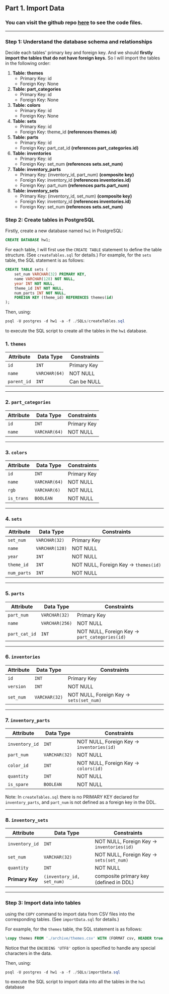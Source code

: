 ## Part 1. Import Data
### You can visit the github repo [here](https://github.com/ykc2486/DB_HW1) to see the code files.

---

### Step 1: Understand the database schema and relationships
Decide each tables' primary key and foreign key. And we should **firstly import the tables that do not have foreign keys.**
So I will import the tables in the following order: 
1. **Table: themes**
    - Primary Key: id
    - Foreign Key: None
2. **Table: part_categories**
    - Primary Key: id
    - Foreign Key: None
3. **Table: colors**
    - Primary Key: id
    - Foreign Key: None
4. **Table: sets**
    - Primary Key: id
    - Foreign Key: theme_id **(references themes.id)**
5. **Table: parts**
    - Primary Key: id
    - Foreign Key: part_cat_id **(references part_categories.id)**
6. **Table: inventories**
    - Primary Key: id
    - Foreign Key: set_num **(references sets.set_num)**
7. **Table: inventory_parts**
    - Primary Key: (inventory_id, part_num) **(composite key)**
    - Foreign Key: inventory_id **(references inventories.id)**
    - Foreign Key: part_num **(references parts.part_num)**
8. **Table: inventory_sets**
    - Primary Key: (inventory_id, set_num) **(composite key)**
    - Foreign Key: inventory_id **(references inventories.id)** 
    - Foreign Key: set_num **(references sets.set_num)**

### Step 2: Create tables in PostgreSQL

Firstly, create a new database named `hw1` in PostgreSQL:
```sql
CREATE DATABASE hw1;
```
For each table, I will first use the `CREATE TABLE` statement to define the table structure. (See `createTables.sql` for details.)
For example, for the `sets` table, the SQL statement is as follows:
```sql
CREATE TABLE sets (
    set_num VARCHAR(32) PRIMARY KEY,
    name VARCHAR(128) NOT NULL,
    year INT NOT NULL,
    theme_id INT NOT NULL,
    num_parts INT NOT NULL,
    FOREIGN KEY (theme_id) REFERENCES themes(id)
);
```


Then, using:
```powershell
psql -U postgres -d hw1 -a -f ./SQLs/createTables.sql
```
to execute the SQL script to create all the tables in the `hw1` database.

### 1. `themes`

| Attribute   | Data Type     | Constraints          |
| ----------- | ------------- | -------------------- |
| `id`        | `INT`         | Primary Key          |
| `name`      | `VARCHAR(64)` | NOT NULL             |
| `parent_id` | `INT`         | Can be NULL          |

---

### 2. `part_categories`

| Attribute | Data Type     | Constraints |
| --------- | ------------- | ----------- |
| `id`      | `INT`         | Primary Key |
| `name`    | `VARCHAR(64)` | NOT NULL    |

---

### 3. `colors`

| Attribute  | Data Type     | Constraints          |
| ---------- | ------------- | -------------------- |
| `id`       | `INT`         | Primary Key          |
| `name`     | `VARCHAR(64)` | NOT NULL             |
| `rgb`      | `VARCHAR(6)`  | NOT NULL             |
| `is_trans` | `BOOLEAN`     | NOT NULL             |

---

### 4. `sets`

| Attribute   | Data Type      | Constraints                                  |
| ----------- | -------------- | -------------------------------------------- |
| `set_num`   | `VARCHAR(32)`  | Primary Key                                  |
| `name`      | `VARCHAR(128)` | NOT NULL                                     |
| `year`      | `INT`          | NOT NULL                                     |
| `theme_id`  | `INT`          | NOT NULL, Foreign Key → `themes(id)`         |
| `num_parts` | `INT`          | NOT NULL                                     |

---

### 5. `parts`

| Attribute     | Data Type      | Constraints                                          |
| ------------- | -------------- | ---------------------------------------------------- |
| `part_num`    | `VARCHAR(32)`  | Primary Key                                          |
| `name`        | `VARCHAR(256)` | NOT NULL                                             |
| `part_cat_id` | `INT`          | NOT NULL, Foreign Key → `part_categories(id)`        |

---

### 6. `inventories`

| Attribute | Data Type     | Constraints                                   |
| --------- | ------------- | --------------------------------------------- |
| `id`      | `INT`         | Primary Key                                   |
| `version` | `INT`         | NOT NULL                                      |
| `set_num` | `VARCHAR(32)` | NOT NULL, Foreign Key → `sets(set_num)`       |

---

### 7. `inventory_parts`

| Attribute      | Data Type      | Constraints                                             |
| -------------- | -------------- | ------------------------------------------------------- |
| `inventory_id` | `INT`          | NOT NULL, Foreign Key → `inventories(id)`               |
| `part_num`     | `VARCHAR(32)`  | NOT NULL                                                |
| `color_id`     | `INT`          | NOT NULL, Foreign Key → `colors(id)`                    |
| `quantity`     | `INT`          | NOT NULL                                                |
| `is_spare`     | `BOOLEAN`      | NOT NULL                                                |

Note: In `createTables.sql` there is no PRIMARY KEY declared for `inventory_parts`, and `part_num` is not defined as a foreign key in the DDL.

---

### 8. `inventory_sets`

| Attribute       | Data Type                 | Constraints                                         |
| --------------- | ------------------------- | --------------------------------------------------- |
| `inventory_id`  | `INT`                     | NOT NULL, Foreign Key → `inventories(id)`           |
| `set_num`       | `VARCHAR(32)`             | NOT NULL, Foreign Key → `sets(set_num)`             |
| `quantity`      | `INT`                     | NOT NULL                                            |
| **Primary Key** | `(inventory_id, set_num)` | composite primary key (defined in DDL)              |

---

### Step 3: Import data into tables
using the `COPY` command to import data from CSV files into the corresponding tables. (See `importData.sql` for details.)

For example, for the `themes` table, the SQL statement is as follows:
```sql
\copy themes FROM './archive/themes.csv' WITH (FORMAT csv, HEADER true, DELIMITER ',', ENCODING 'UTF8');
```
Notice that the `ENCODING 'UTF8'` option is specified to handle any special characters in the data.

Then, using:
```powershell
psql -U postgres -d hw1 -a -f ./SQLs/importData.sql
```
to execute the SQL script to import data into all the tables in the `hw1` database
